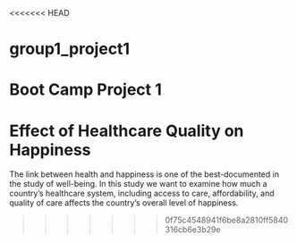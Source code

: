 <<<<<<< HEAD
# group1_project1
Boot Camp Project 1
=======
# Effect of Healthcare Quality on Happiness

The link between health and happiness is one of the best-documented in the study of well-being. In this study we want to examine how much a country’s healthcare system, including access to care, affordability, and quality of care affects the country’s overall level of happiness.
>>>>>>> 0f75c4548941f6be8a2810ff5840316cb6e3b29e
